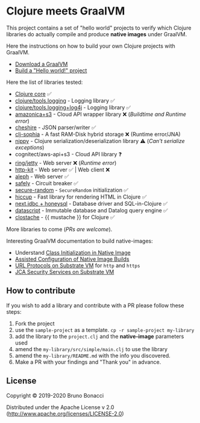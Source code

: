# Clojure meets GraalVM

This project contains a set of "hello world" projects to verify which
Clojure libraries do actually compile and produce **native images**
under GraalVM.

Here the instructions on how to build your own Clojure projects with GraalVM.

  - [Download a GraalVM](https://github.com/graalvm/graalvm-ce-builds/releases)
  - [Build a "Hello world!" project](./doc/clojure-graalvm-native-binary.md)


Here the list of libraries tested:

  - [Clojure core](./clojure) :white_check_mark:
  - [clojure/tools.logging](./tools-logging) - Logging library :white_check_mark:
  - [clojure/tools.logging+log4j](./tools-logging-log4j) - Logging library :white_check_mark:
  - [amazonica+s3](./amazonica-s3) - Cloud API wrapper library :x: (*Buildtime and Runtime error*)
  - [cheshire](./cheshire) - JSON parser/writer :white_check_mark:
  - [clj-sophia](./clj-sophia) - A fast RAM-Disk hybrid storage :x: (Runtime error/JNA)
  - [nippy](./nippy) - Clojure serialization/deserialization library :warning: (*Can't serialize exceptions*)
  - cognitect/aws-api+s3 - Cloud API library :question:
  - [ring/jetty](./ring-jetty) - Web server :x: (*Runtime error*)
  - [http-kit](./http-kit) - Web server :white_check_mark: | Web client :x:
  - [aleph](./aleph) - Web server :white_check_mark:
  - [safely](./safely) - Circuit breaker :white_check_mark:
  - [secure-random](./secure-random) - `SecureRandom` initialization :white_check_mark:
  - [hiccup](./hiccup) - Fast library for rendering HTML in Clojure :white_check_mark:
  - [next.jdbc + honeysql](./next-jdbc) - Database driver and SQL-in-Clojure :white_check_mark:
  - [datascript](./datascript) - Immutable database and Datalog query engine :white_check_mark:
  - [clostache](./clostache) - {{ mustache }} for Clojure :white_check_mark:

More libraries to come (*PRs are welcome*).

Interesting GraalVM documentation to build native-images:

  - Understand [Class Initialization in Native Image](https://github.com/oracle/graal/blob/master/substratevm/CLASS-INITIALIZATION.md)
  - [Assisted Configuration of Native Image Builds](https://github.com/oracle/graal/blob/master/substratevm/CONFIGURE.md)
  - [URL Protocols on Substrate VM](https://github.com/oracle/graal/blob/master/substratevm/URL-PROTOCOLS.md) for `http` and `https`
  - [JCA Security Services on Substrate VM](https://github.com/oracle/graal/blob/master/substratevm/JCA-SECURITY-SERVICES.md)


## How to contribute

If you wish to add a library and contribute with a PR please follow these steps:

  1. Fork the project
  2. use the `sample-project` as a template. `cp -r sample-project my-library`
  3. add the library to the `project.clj` and the **native-image** parameters used
  4. amend the `my-library/src/simple/main.clj` to use the library
  5. amend the `my-library/README.md` with the info you discovered.
  6. Make a PR with your findings and "Thank you" in advance.

## License

Copyright © 2019-2020 Bruno Bonacci

Distributed under the Apache License v 2.0 (http://www.apache.org/licenses/LICENSE-2.0)
